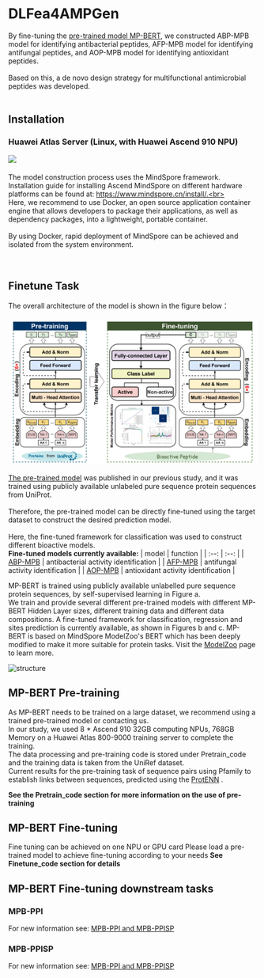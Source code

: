 # DLFea4AMPGen
By fine-tuning the [pre-trained model MP-BERT](https://github.com/BRITian/MP-BERT), we constructed ABP-MPB model for identifying antibacterial peptides, AFP-MPB model for identifying antifungal peptides, and AOP-MPB model for identifying antioxidant peptides.<br><br>
Based on this, a de novo design strategy for multifunctional antimicrobial peptides was developed.<br><br>

## Installation
### Huawei Atlas Server (Linux, with Huawei Ascend 910 NPU)
[![](https://img.shields.io/badge/Environment-Docker>=18.03-yellow.svg??style=flat-square)](https://www.docker.com/) <br><br>
The model construction process uses the MindSpore framework. Installation guide for installing Ascend MindSpore on different hardware platforms can be found at: https://www.mindspore.cn/install/.<br><br>
Here, we recommend to use Docker, an open source application container engine that allows developers to package their applications, as well as dependency packages, into a lightweight, portable container.
<br><br> By using Docker, rapid deployment of MindSpore can be achieved and isolated from the system environment.<br><br><br>


## Finetune Task
The overall architecture of the model is shown in the figure below：<br><br>
![./images/structure.png](https://github.com/hgao12345/DLFea4AMPGen/blob/main/Images/structure.png)

[The pre-trained model](https://zenodo.org/records/12747829) was published in our previous study, and it was trained using publicly available unlabeled pure sequence protein sequences from UniProt. <br><br>
Therefore, the pre-trained model can be directly fine-tuned using the target dataset to construct the desired prediction model. 
<br><br>Here, the fine-tuned framework for classification was used to construct different bioactive models. <br>
**Fine-tuned models currently available:**
| model	| function |
| :--: 	| :--: |
| [ABP-MPB](https://zenodo.org/records/12747957/files/ABP_Best_Model.ckpt?download=1) | antibacterial activity identification |
| [AFP-MPB](https://zenodo.org/records/12747957/files/AFP_Best_Model.ckpt?download=1) | antifungal activity identification |
| [AOP-MPB](https://zenodo.org/records/12747957/files/AOP_Best_Model.ckpt?download=1) | antioxidant activity identification |

















MP-BERT is trained using publicly available unlabelled pure sequence protein sequences, by self-supervised learning in Figure a.<br>
We train and provide several different pre-trained models with different MP-BERT Hidden Layer sizes, different training data and different data compositions.
A fine-tuned framework for classification, regression and sites prediction is currently available, as shown in Figures b and c.
MP-BERT is based on MindSpore ModelZoo's BERT which has been deeply modified to make it more suitable for protein tasks. Visit the [ModelZoo](https://gitee.com/mindspore/models/tree/master/official/nlp/Bert) page to learn more.

![structure](./images/structure.jpg)

## MP-BERT Pre-training
As MP-BERT needs to be trained on a large dataset, we recommend using a trained pre-trained model or contacting us.<br>
In our study, we used 8 * Ascend 910 32GB computing NPUs, 768GB Memory on a Huawei Atlas 800-9000 training server to complete the training.<br>
The data processing and pre-training code is stored under Pretrain_code and the training data is taken from the UniRef dataset.<br>
Current results for the pre-training task of sequence pairs using Pfamily to establish links between sequences, predicted using the [ProtENN](https://console.cloud.google.com/storage/browser/brain-genomics-public/research/proteins/pfam/random_split) .<br>



**See the Pretrain_code section for more information on the use of pre-training**

## MP-BERT Fine-tuning
Fine tuning can be achieved on one NPU or GPU card
Please load a pre-trained model to achieve fine-tuning according to your needs
**See Finetune_code section for details**

## MP-BERT Fine-tuning downstream tasks
### MPB-PPI
For new information see: [MPB-PPI and MPB-PPISP](https://github.com/BRITian/MPB-PPI-MPB-PPISP) 

### MPB-PPISP
For new information see: [MPB-PPI and MPB-PPISP](https://github.com/BRITian/MPB-PPI-MPB-PPISP) 
